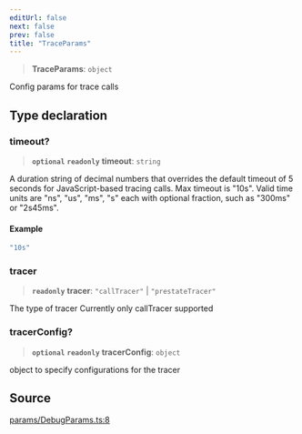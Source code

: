 ```yaml
---
editUrl: false
next: false
prev: false
title: "TraceParams"
---
```


> **TraceParams**: `object`

Config params for trace calls

## Type declaration

### timeout?

> **`optional`** **`readonly`** **timeout**: `string`

A duration string of decimal numbers that overrides the default timeout of 5 seconds for JavaScript-based tracing calls. Max timeout is "10s". Valid time units are "ns", "us", "ms", "s" each with optional fraction, such as "300ms" or "2s45ms".

#### Example

```ts
"10s"
```

### tracer

> **`readonly`** **tracer**: `"callTracer"` \| `"prestateTracer"`

The type of tracer
Currently only callTracer supported

### tracerConfig?

> **`optional`** **`readonly`** **tracerConfig**: `object`

object to specify configurations for the tracer

## Source

[params/DebugParams.ts:8](https://github.com/evmts/tevm-monorepo/blob/main/packages/actions-types/src/params/DebugParams.ts#L8)
